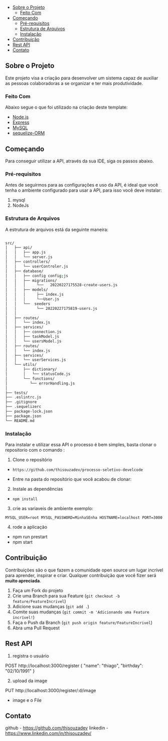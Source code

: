 - [Sobre o Projeto](#sobre-o-projeto)
  - [Feito Com](#feito-com)
- [Começando](#come%C3%A7ando)
  - [Pré-requisitos](#pr%C3%A9-requisitos)
  - [Estrutura de Arquivos](#estrutura-de-arquivos)
  - [Instalação](#instala%C3%A7%C3%A3o)
- [Contribuição](#contribui%C3%A7%C3%A3o)
- [Rest API](#rest-api)
- [Contato](#contato)

<!-- ABOUT THE PROJECT -->

## Sobre o Projeto

Este projeto visa a criação para desenvolver um sistema capaz de auxiliar as pessoas colaboradoras a se organizar e ter mais produtividade.

### Feito Com

Abaixo segue o que foi utilizado na criação deste template:

- [Node.js](https://nodejs.org/en/) 
- [Express](https://expressjs.com/pt-br/) 
- [MySQL](https://www.mysql.com/) 
- [sequelize-ORM](https://sequelize.org/) 


<!-- GETTING STARTED -->

## Começando

Para conseguir utilizar a API, através da sua IDE, siga os passos abaixo.

### Pré-requisitos

Antes de seguirmos para as configurações e uso da API, é ideal que você tenha o ambiente configurado para usar a API, para isso você deve instalar: <br /> 
1. mysql
2. NodeJs

### Estrutura de Arquivos

A estrutura de arquivos está da seguinte maneira:

```bash

src/
│   ├── api/
│   │   ├── app.js
│   │   └── server.js
│   ├── controllers/
│   │   └── userControler.js 
│   ├── database/
│   │   ├── config config;js
│   │   ├── migrations/
│   │   │     └──   20220227175528-create-users.js
│   │   ├── models/
│   │   │     ├── index.js
│   │   │     └──User.js
│   │   └──  seeders 
│   │         └── 20220227175819-users.js
│   │   
│   ├── routes/
│   │   └── index.js
│   ├── services/
│   │   ├── connection.js
│   │   ├── taskModel.js
│   │   └── usersModel.js
│   ├── routes/
│   │   └── index.js
│   ├── services/
│   │   └── userServices.js  
│   └── utils/
│       ├── dictionary/
│       │   └── statusCode.js
│       └── functions/
│          └── errorHandling.js
│   
├── tests/
├── .eslintrc.js
├── .gitignore
├── .sequelizerc
├── package-lock.json
├── package.json
└── README.md
```

### Instalação

Para instalar e utilizar essa API o processo é bem simples, basta clonar o repositorio com o comando :

1. Clone o repositório

- `https://github.com/thisouzadev/processo-seletivo-develcode`

- Entre na pasta do repositório que você acabou de clonar:
 

2. Instale as dependências

- `npm install`

3. crie as variaveis de ambiente exemplo:

`
MYSQL_USER=root
MYSQL_PASSWORD=MinhaSEnha
HOSTNAME=localhost
PORT=3000
`
 
4. rode a aplicação
- npm run prestart 
- npm start



## Contribuição

Contribuições são o que fazem a comunidade open source um lugar incrível para aprender, inspirar e criar. Qualquer contribuição que você fizer será **muito apreciada**.

1. Faça um Fork do projeto
2. Crie uma Branch para sua Feature (`git checkout -b feature/FeatureIncrivel`)
3. Adicione suas mudanças (`git add .`)
4. Comite suas mudanças (`git commit -m 'Adicionando uma Feature incrível!`)
5. Faça o Push da Branch (`git push origin feature/FeatureIncrivel`)
6. Abra uma Pull Request

<!-- rest API -->

## Rest API

1. registra o usuário

POST http://localhost:3000/register
{
	"name": "thiago",	"birthday": "02/10/1991"
}

2. upload da image

PUT http://localhost:3000/register/:d/image

- image e o File


<!-- CONTACT -->

## Contato

github - https://github.com/thisouzadev
linkedin - https://www.linkedin.com/in/thisouzadev/
